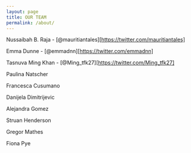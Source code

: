 ```yaml
---
layout: page
title: OUR TEAM
permalink: /about/
---
```



Nussaibah B. Raja - [@mauritiantales][https://twitter.com/mauritiantales]

Emma Dunne - [@emmadnn][https://twitter.com/emmadnn]

Tasnuva Ming Khan - [@Ming_tfk27][https://twitter.com/Ming_tfk27]

Paulina Natscher

Francesca Cusumano

Danijela Dimitrijevic

Alejandra Gomez

Struan Henderson

Gregor Mathes

Fiona Pye
